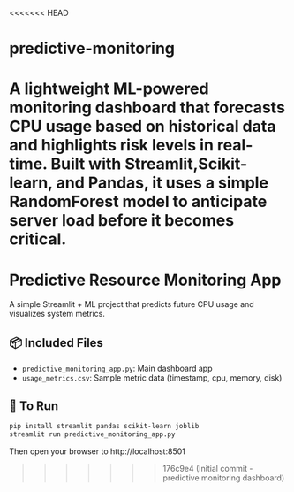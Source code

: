 <<<<<<< HEAD
# predictive-monitoring
A lightweight ML-powered monitoring dashboard that forecasts CPU usage based on historical data and highlights risk levels in real-time.  Built with Streamlit,Scikit-learn, and Pandas, it uses a simple RandomForest model to anticipate server load before it becomes critical.
=======

# Predictive Resource Monitoring App

A simple Streamlit + ML project that predicts future CPU usage and visualizes system metrics.

## 📦 Included Files
- `predictive_monitoring_app.py`: Main dashboard app
- `usage_metrics.csv`: Sample metric data (timestamp, cpu, memory, disk)

## 🚀 To Run
```bash
pip install streamlit pandas scikit-learn joblib
streamlit run predictive_monitoring_app.py
```
Then open your browser to http://localhost:8501
>>>>>>> 176c9e4 (Initial commit - predictive monitoring dashboard)
